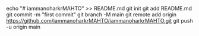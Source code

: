 echo "# iammanoharkrMAHTO" >> README.md
git init
git add README.md
git commit -m "first commit"
git branch -M main
git remote add origin https://github.com/iammanoharkrMAHTO/iammanoharkrMAHTO.git
git push -u origin main
